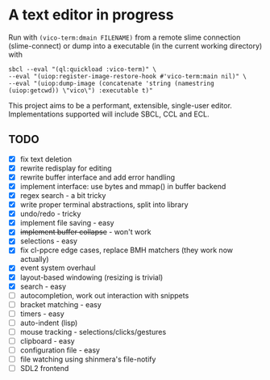 # A text editor in progress
Run with `(vico-term:dmain FILENAME)` from a remote slime connection (slime-connect)
or dump into a executable (in the current working directory) with
```
sbcl --eval "(ql:quickload :vico-term)" \
--eval "(uiop:register-image-restore-hook #'vico-term:main nil)" \
--eval "(uiop:dump-image (concatenate 'string (namestring (uiop:getcwd)) \"vico\") :executable t)"
```
This project aims to be a performant, extensible, single-user editor.
Implementations supported will include SBCL, CCL and ECL.

## TODO

- [x] fix text deletion
- [x] rewrite redisplay for editing
- [x] rewrite buffer interface and add error handling
- [x] implement interface: use bytes and mmap() in buffer backend
- [x] regex search - a bit tricky
- [x] write proper terminal abstractions, split into library
- [x] undo/redo - tricky
- [x] implement file saving - easy
- [x] ~~implement buffer collapse~~ - won't work
- [x] selections - easy
- [x] fix cl-ppcre edge cases, replace BMH matchers (they work now actually)
- [x] event system overhaul
- [x] layout-based windowing (resizing is trivial)
- [x] search - easy
- [ ] autocompletion, work out interaction with snippets
- [ ] bracket matching - easy
- [ ] timers - easy
- [ ] auto-indent (lisp)
- [ ] mouse tracking - selections/clicks/gestures
- [ ] clipboard - easy
- [ ] configuration file - easy
- [ ] file watching using shinmera's file-notify
- [ ] SDL2 frontend

